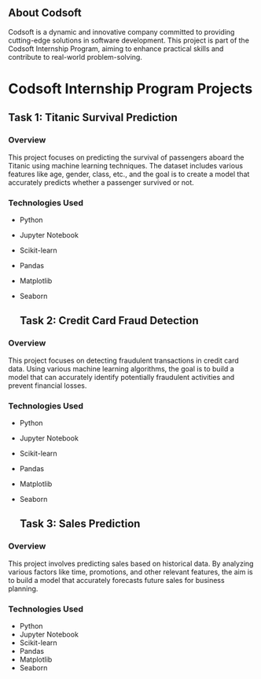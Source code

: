  ## About Codsoft
Codsoft is a dynamic and innovative company committed to providing cutting-edge solutions in software development. This project is part of the Codsoft Internship Program, aiming to enhance practical skills and contribute to real-world problem-solving.

# Codsoft Internship Program Projects

## Task 1: Titanic Survival Prediction

### Overview
This project focuses on predicting the survival of passengers aboard the Titanic using machine learning techniques. The dataset includes various features like age, gender, class, etc., and the goal is to create a model that accurately predicts whether a passenger survived or not.

### Technologies Used
- Python
- Jupyter Notebook
- Scikit-learn
- Pandas
- Matplotlib
- Seaborn

  ## Task 2: Credit Card Fraud Detection

### Overview
This project focuses on detecting fraudulent transactions in credit card data. Using various machine learning algorithms, the goal is to build a model that can accurately identify potentially fraudulent activities and prevent financial losses.

### Technologies Used
- Python
- Jupyter Notebook
- Scikit-learn
- Pandas
- Matplotlib
- Seaborn

  ## Task 3: Sales Prediction

### Overview
This project involves predicting sales based on historical data. By analyzing various factors like time, promotions, and other relevant features, the aim is to build a model that accurately forecasts future sales for business planning.

### Technologies Used
- Python
- Jupyter Notebook
- Scikit-learn
- Pandas
- Matplotlib
- Seaborn

 

